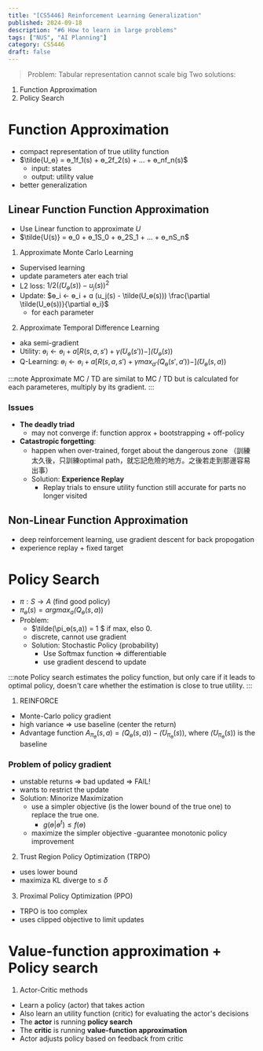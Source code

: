 ```yaml
---
title: "[CS5446] Reinforcement Learning Generalization"
published: 2024-09-18
description: "#6 How to learn in large problems"
tags: ["NUS", "AI Planning"]
category: CS5446
draft: false
---
```


> Problem: Tabular representation cannot scale big
Two solutions:
1. Function Approximation
2. Policy Search

# Function Approximation
- compact representation of true utility function
- $\tilde{U_ɵ} = ɵ_1f_1(s) + ɵ_2f_2(s) + ... + ɵ_nf_n(s)$
    - input: states
    - output: utility value
- better generalization

## Linear Function Function Approximation
- Use Linear function to approximate $U$
- $\tilde{U(s)} = ɵ_0 + ɵ_1S_0 + ɵ_2S_1 + ... + ɵ_nS_n$

1. Approximate Monte Carlo Learning
- Supervised learning
- update parameters ater each trial
- L2 loss: $1/2 (\tilde(U_ɵ(s))- u_j(s))^2$
- Update:  $ɵ_i ← ɵ_i + ɑ (u_j(s) - \tilde(U_ɵ(s))) \frac{\partial \tilde(U_ɵ(s))}{\partial ɵ_i}$
    - for each parameter

2. Approximate Temporal Difference Learning
- aka semi-gradient
- Utility: $ɵ_i ← ɵ_i + ɑ [R(s,a,s') + γ \tilde(U_ɵ(s')) - ]\tilde(U_ɵ(s))$
- Q-Learning: $ɵ_i ← ɵ_i + ɑ [R(s,a,s') + γ max_{a'} \tilde(Q_ɵ(s', a')) - ]\tilde(U_ɵ(s,a))$

:::note
Approximate MC / TD are similat to MC / TD but is calculated for each parameteres, multiply by its gradient.
:::

### Issues
- **The deadly triad**
    - may not converge if: function approx + bootstrapping + off-policy
- **Catastropic forgetting**:
    - happen when over-trained, forget about the dangerous zone （訓練太久後，只訓練optimal path，就忘記危險的地方。之後若走到那邊容易出事）
    - Solution: **Experience Replay**
        - Replay trials to ensure utility function still accurate for parts no longer visited
## Non-Linear Function Approximation
- deep reinforcement learning, use gradient descent for back propogation
- experience replay + fixed target

# Policy Search
- $\pi: S → A$ (find good policy)
- $\pi_ɵ(s) = argmax_a \tilde(Q_ɵ(s,a))$
- Problem:
    - $\tilde(\pi_ɵ(s,a)) = 1 $ if max, elso 0.
    - discrete, cannot use gradient
    - Solution: Stochastic Policy (probability)
        - Use Softmax function => differentiable
        - use gradient descend to update

:::note
Policy search estimates the policy function, but only care if it leads to optimal policy, doesn't care whether the estimation is close to true utility.
:::

1. REINFORCE
- Monte-Carlo policy gradient
- high variance => use baseline (center the return)
- Advantage function $A_{\pi_ɵ}(s,a) = \tilde(Q_ɵ(s,a)) - \tilde(U_{\pi_ɵ}(s))$, where $\tilde(U_{\pi_ɵ}(s))$ is the baseline

### Problem of policy gradient
- unstable returns => bad updated => FAIL!
- wants to restrict the update
- Solution: Minorize Maximization
    - use a simpler objective (is the lower bound of the true one) to replace the true one.
        - $g(ɵ|ɵ^t) ≤ f(ɵ)$
    - maximize the simpler objective
    -guarantee monotonic policy improvement

2. Trust Region Policy Optimization (TRPO)
- uses lower bound
- maximiza KL diverge to ≤ 𝛿

3. Proximal Policy Optimization (PPO)
- TRPO is too complex
- uses clipped objective to limit updates

# Value-function approximation + Policy search
1. Actor-Critic methods
- Learn a policy (actor) that takes action
- Also learn an utility function (critic) for evaluating the actor's decisions
- The **actor** is running **policy search**
- The **critic** is running **value-function approximation**
- Actor adjusts policy based on feedback from critic


